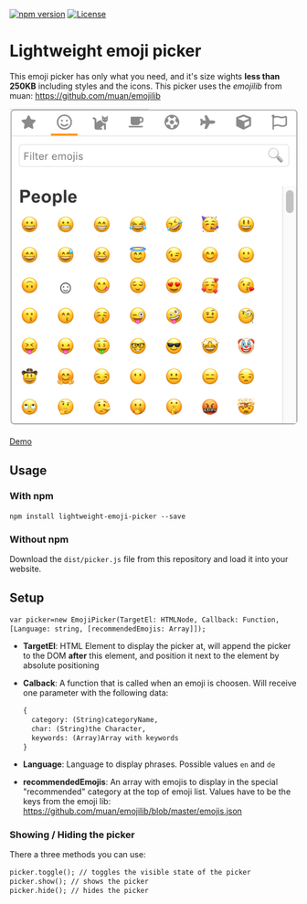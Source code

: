 [![npm version](https://badge.fury.io/js/lightweight-emoji-picker.svg)](https://badge.fury.io/js/lightweight-emoji-picker)
[![License](https://img.shields.io/badge/license-MIT-blue.svg?style=plastic)](https://raw.githubusercontent.com/JanST123/lightweight-emoji-picker/master/LICENSE.md)

# Lightweight emoji picker

This emoji picker has only what you need, and it's size wights **less than 250KB** including styles and the icons.
This picker uses the *emojilib* from muan: https://github.com/muan/emojilib

![Preview](https://raw.githubusercontent.com/JanST123/emoji-picker/master/dist/preview.png)

[Demo](https://janst123.github.io/emoji-picker/demo/demo.html)

## Usage
### With npm

    npm install lightweight-emoji-picker --save

### Without npm
Download the `dist/picker.js` file from this repository and load it into your website.


## Setup

    var picker=new EmojiPicker(TargetEl: HTMLNode, Callback: Function, [Language: string, [recommendedEmojis: Array]]);

* **TargetEl**: HTML Element to display the picker at, will append the picker to the DOM **after** this element, and position it next to the element by absolute positioning
* **Calback**: A function that is called when an emoji is choosen. Will receive one parameter with the following data:

      {
        category: (String)categoryName,
        char: (String)the Character,
        keywords: (Array)Array with keywords
      }

* **Language**: Language to display phrases. Possible values `en` and `de`
* **recommendedEmojis**: An array with emojis to display in the special "recommended" category at the top of emoji list. Values have to be the keys from the emoji lib: https://github.com/muan/emojilib/blob/master/emojis.json


### Showing / Hiding the picker
There a three methods you can use:

    picker.toggle(); // toggles the visible state of the picker
    picker.show(); // shows the picker
    picker.hide(); // hides the picker
